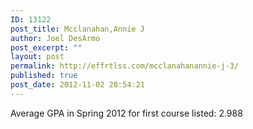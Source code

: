 ```yaml
---
ID: 13122
post_title: Mcclanahan,Annie J
author: Joel DesArmo
post_excerpt: ""
layout: post
permalink: http://effrtlss.com/mcclanahanannie-j-3/
published: true
post_date: 2012-11-02 20:54:21
---
```

<p>Average GPA in Spring 2012 for first course listed: 2.988</p>
